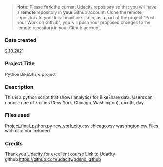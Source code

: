 >**Note**: Please **fork** the current Udacity repository so that you will have a **remote** repository in **your** Github account. Clone the remote repository to your local machine. Later, as a part of the project "Post your Work on Github", you will push your proposed changes to the remote repository in your Github account.

### Date created
2.10.2021

### Project Title
Python BikeShare project

### Description
This is a python script that shows analytics for BikeShare data.
Users can choose one of 3 cities (New York, Chicago, Washington), month, day.

### Files used
Project_final_python.py
new_york_city.csv
chicago.csv
washington.csv
Files with data not included

### Credits
Thank you Udacity for excellent course
Link to Udacity github:https://github.com/udacity/pdsnd_github
